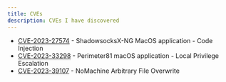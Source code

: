 ```yaml
---
title: CVEs
description: CVEs I have discovered
---
```


* [CVE-2023-27574](../posts/cve_2023_27574.html) - ShadowsocksX-NG MacOS application - Code Injection
* [CVE-2023-33298](../posts/cve_2023_33298.html) - Perimeter81 macOS application - Local Privilege Escalation
* [CVE-2023-39107](../posts/nomachine_afo.html) - NoMachine Arbitrary File Overwrite

